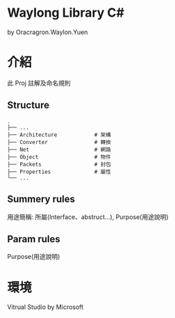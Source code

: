 
# Waylong Library C#
by Oracragron.Waylon.Yuen

# 介紹
此 Proj 註解及命名規則

## Structure
```
.
├── ...
├── Architecture            # 架構
├── Converter               # 轉換
├── Net                     # 網路
├── Object                  # 物件
├── Packets                 # 封包
├── Properties              # 屬性
└── ...
```

## Summery rules
用途簡稱: 所屬(Interface、abstruct...), Purpose(用途說明)

## Param rules
Purpose(用途說明)

# 環境
Vitrual Studio by Microsoft